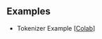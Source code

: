 ## Examples
- Tokenizer Example [[Colab](https://colab.research.google.com/github/kwanchiva/AIForThai-ET/blob/main/code/Tutorial_Finetune_Wav2Vec2_large_xlsr_53_AIFORTHAI_ISANDialect.ipynb.ipynb.ipynb)]
